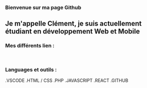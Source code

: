 ### Bienvenue sur ma page Github

## Je m'appelle Clément, je suis actuellement étudiant en développement Web et Mobile

### Mes différents lien :

[codePen]: https://codepen.io/clementlegros
[linkedin]: https://www.linkedin.com/in/cl%C3%A9ment-legros-4686a9200/

<br/>

### Languages et outils : 

.VSCODE
.HTML / CSS
.PHP
.JAVASCRIPT
.REACT
.GITHUB
